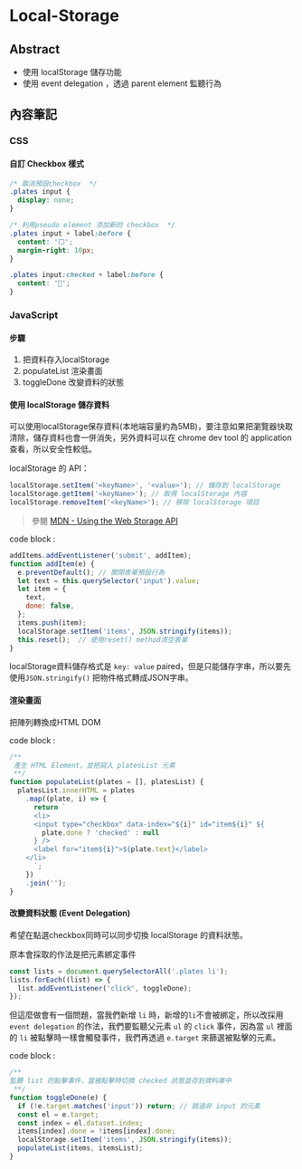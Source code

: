 # Local-Storage

## Abstract

- 使用 localStorage 儲存功能
- 使用 event delegation ，透過 parent element 監聽行為

## 內容筆記

### CSS

#### **自訂 Checkbox 樣式**

```css
/* 取消預設checkbox  */
.plates input {
  display: none;
}

/* 利用pseudo element 添加新的 checkbox  */
.plates input + label:before {
  content: '⬜️';
  margin-right: 10px;
}

.plates input:checked + label:before {
  content: '🥄';
}
```



### JavaScript

#### **步驟**

1. 把資料存入localStorage
2. populateList 渲染畫面
3. toggleDone 改變資料的狀態

#### **使用 localStorage 儲存資料**

可以使用localStorage保存資料(本地端容量約為5MB)，要注意如果把瀏覽器快取清除，儲存資料也會一併消失，另外資料可以在 chrome dev tool 的 application 查看，所以安全性較低。

 localStorage 的 API：

```javascript
localStorage.setItem('<keyName>', '<value>'); // 儲存到 localStorage
localStorage.getItem('<keyName>'); // 取得 localStorage 內容
localStorage.removeItem('<keyName>'); // 移除 localStorage 項目
```

> 參閱 [MDN - Using the Web Storage API](https://developer.mozilla.org/en-US/docs/Web/API/Web_Storage_API/Using_the_Web_Storage_API)

code block :

```javascript
addItems.addEventListener('submit', addItem);
function addItem(e) {
  e.preventDefault(); // 關閉表單預設行為
  let text = this.querySelector('input').value;
  let item = {
    text, 
    done: false,
  };
  items.push(item);
  localStorage.setItem('items', JSON.stringify(items));
  this.reset();  // 使用reset() method清空表單
}
```

localStorage資料儲存格式是 `key: value` paired，但是只能儲存字串，所以要先使用`JSON.stringify()` 把物件格式轉成JSON字串。

#### **渲染畫面**

把陣列轉換成HTML DOM

code block :

```javascript
/**
 產生 HTML Element，並把寫入 platesList 元素
 **/
function populateList(plates = [], platesList) {
  platesList.innerHTML = plates
    .map((plate, i) => {
      return `
      <li>
      <input type="checkbox" data-index="${i}" id="item${i}" ${
        plate.done ? 'checked' : null
      } />
      <label for="item${i}">${plate.text}</label>
    </li>
      `;
    })
    .join('');
}
```



#### **改變資料狀態 (Event Delegation)**

希望在點選checkbox同時可以同步切換 localStorage 的資料狀態。

原本會採取的作法是把元素綁定事件

```javascript
const lists = document.querySelectorAll('.plates li');
lists.forEach((list) => {
  list.addEventListener('click', toggleDone);
});
```

但這麼做會有一個問題，當我們新增 `li` 時，新增的`li`不會被綁定，所以改採用 `event delegation` 的作法，我們要監聽父元素 `ul` 的 `click` 事件，因為當 `ul` 裡面的 `li` 被點擊時一樣會觸發事件，我們再透過 `e.target` 來篩選被點擊的元素。

code block :

```javascript
/**
監聽 list 的點擊事件，當被點擊時切換 checked 狀態並存到資料庫中
 **/
function toggleDone(e) {
  if (!e.target.matches('input')) return; // 跳過非 input 的元素
  const el = e.target;
  const index = el.dataset.index;
  items[index].done = !items[index].done;
  localStorage.setItem('items', JSON.stringify(items));
  populateList(items, itemsList);
}
```

